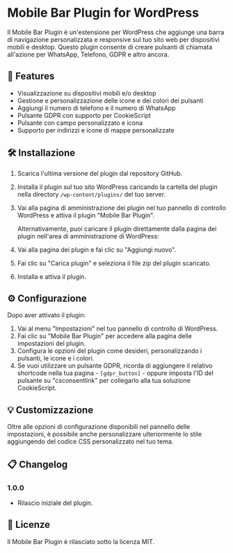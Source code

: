 # Mobile Bar Plugin for WordPress

Il Mobile Bar Plugin è un'estensione per WordPress che aggiunge una barra di navigazione personalizzata e responsive sul tuo sito web per dispositivi mobili e desktop. Questo plugin consente di creare pulsanti di chiamata all'azione per WhatsApp, Telefono, GDPR e altro ancora.

## 🚀 Features

- Visualizzazione su dispositivi mobili e/o desktop
- Gestione e personalizzazione delle icone e dei colori dei pulsanti
- Aggiungi il numero di telefono e il numero di WhatsApp
- Pulsante GDPR con supporto per CookieScript
- Pulsante con campo personalizzato e icona
- Supporto per indirizzi e icone di mappe personalizzate

## 🛠️ Installazione

1. Scarica l'ultima versione del plugin dal repository GitHub.
2. Installa il plugin sul tuo sito WordPress caricando la cartella del plugin nella directory `/wp-content/plugins/` del tuo server.
3. Vai alla pagina di amministrazione dei plugin nel tuo pannello di controllo WordPress e attiva il plugin "Mobile Bar Plugin".

    Alternativamente, puoi caricare il plugin direttamente dalla pagina dei plugin nell'area di amministrazione di WordPress:

1. Vai alla pagina dei plugin e fai clic su "Aggiungi nuovo".
2. Fai clic su "Carica plugin" e seleziona il file zip del plugin scaricato.
3. Installa e attiva il plugin.

## ⚙️ Configurazione

Dopo aver attivato il plugin:

1. Vai al menu "Impostazioni" nel tuo pannello di controllo di WordPress.
2. Fai clic su "Mobile Bar Plugin" per accedere alla pagina delle impostazioni del plugin.
3. Configura le opzioni del plugin come desideri, personalizzando i pulsanti, le icone e i colori.
4. Se vuoi utilizzare un pulsante GDPR, ricorda di aggiungere il relativo shortcode nella tua pagina - `[gdpr_button]` - oppure imposta l'ID del pulsante su "csconsentlink" per collegarlo alla tua soluzione CookieScript.

## 💡 Customizzazione 

Oltre alle opzioni di configurazione disponibili nel pannello delle impostazioni, è possibile anche personalizzare ulteriormente lo stile aggiungendo del codice CSS personalizzato nel tuo tema.

## 📋 Changelog

### 1.0.0

- Rilascio iniziale del plugin.

## 💼 Licenze

Il Mobile Bar Plugin è rilasciato sotto la licenza MIT.
